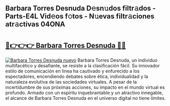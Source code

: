 ## Barbara Torres Desnuda D𝚎sn𝚞dos filtr𝚊dos - Parts-E4L Vid𝚎os f𝚘tos - N𝚞evas filtr𝚊ciones atr𝚊ctivas 04ONA

# <h2><a href="http://mbc0pf.tromn.icu/?c=Barbara+Torres+Desnuda">🔗👉👉👉 Barbara Torres Desnuda 🔗🔗</a></h2>

[![Barbara Torres Desnuda nuevo](https://i.imgur.com/pEAQMta.gif)](http://mbc0pf.tromn.icu/?c=Barbara+Torres+Desnuda)
Barbara Torres Desnuda, un individuo multifacético y desafiante, se resiste a la clasificación fácil. Su innovador estilo de comunicación en línea ha cautivado y enfurecido a los espectadores, encendiendo debates sobre ética, individualidad y la naturaleza evolutiva de las sociedades virtuales. A pesar de la incertidumbre de sus próximas acciones, su impacto en el mundo virtual es profundo. Armado con un espíritu inquebrantable y un atractivo innegable, el alcance de Barbara Torres Desnuda en el universo digital no tiene límites.
